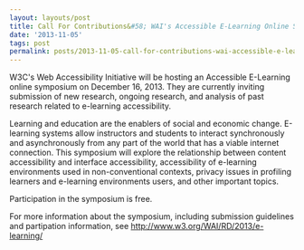 ```yaml
---
layout: layouts/post
title: Call For Contributions&#58; WAI's Accessible E-Learning Online Symposium
date: '2013-11-05'
tags: post
permalink: posts/2013-11-05-call-for-contributions-wai-accessible-e-learning-online-symposium.html
---
```

<p>
                    W3C's Web Accessibility Initiative will be hosting an Accessible E-Learning
                    online symposium on December 16, 2013. They are currently inviting submission of
                    new research, ongoing research, and analysis of past research related to e-learning accessibility.
                </p>
                <p>
                    Learning and education are the enablers of social and economic change. E-learning
                    systems allow instructors and students to interact synchronously and asynchronously
                    from any part of the world that has a viable internet connection. This symposium will
                    explore the relationship between content accessibility and interface accessibility,
                    accessibility of e-learning environments used in non-conventional contexts,
                    privacy issues in profiling learners and e-learning environments users, and other important topics.
                </p>
                <p>
                    Participation in the symposium is free.
                </p>
                <p>
                    For more information about the symposium, including submission guidelines and partipation information, see
                    <a title="http://www.w3.org/WAI/RD/2013/e-learning/" href="http://www.w3.org/WAI/RD/2013/e-learning/">http://www.w3.org/WAI/RD/2013/e-learning/</a>
                </p>

